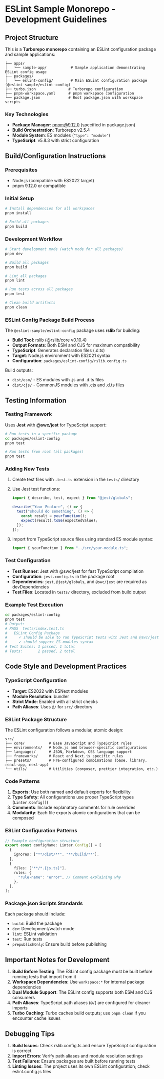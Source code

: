 # ESLint Sample Monorepo - Development Guidelines

## Project Structure

This is a **Turborepo monorepo** containing an ESLint configuration package and sample applications:

```
├── apps/
│   └── sample-app/           # Sample application demonstrating ESLint config usage
├── packages/
│   └── eslint-config/        # Main ESLint configuration package (@eslint-sample/eslint-config)
├── turbo.json               # Turborepo configuration
├── pnpm-workspace.yaml      # pnpm workspace configuration
└── package.json             # Root package.json with workspace scripts
```

### Key Technologies

- **Package Manager**: pnpm@9.12.0 (specified in package.json)
- **Build Orchestration**: Turborepo v2.5.4
- **Module System**: ES modules (`"type": "module"`)
- **TypeScript**: v5.8.3 with strict configuration

## Build/Configuration Instructions

### Prerequisites

- Node.js (compatible with ES2022 target)
- pnpm 9.12.0 or compatible

### Initial Setup

```bash
# Install dependencies for all workspaces
pnpm install

# Build all packages
pnpm build
```

### Development Workflow

```bash
# Start development mode (watch mode for all packages)
pnpm dev

# Build all packages
pnpm build

# Lint all packages
pnpm lint

# Run tests across all packages
pnpm test

# Clean build artifacts
pnpm clean
```

### ESLint Config Package Build Process

The `@eslint-sample/eslint-config` package uses **rslib** for building:

- **Build Tool**: rslib (@rslib/core v0.10.4)
- **Output Formats**: Both ESM and CJS for maximum compatibility
- **TypeScript**: Generates declaration files (.d.ts)
- **Target**: Node.js environment with ES2021 syntax
- **Configuration**: `packages/eslint-config/rslib.config.ts`

Build outputs:

- `dist/esm/` - ES modules with .js and .d.ts files
- `dist/cjs/` - CommonJS modules with .cjs and .d.ts files

## Testing Information

### Testing Framework

Uses **Jest** with **@swc/jest** for TypeScript support:

```bash
# Run tests in a specific package
cd packages/eslint-config
pnpm test

# Run tests from root (all packages)
pnpm test
```

### Adding New Tests

1. Create test files with `.test.ts` extension in the `tests/` directory
2. Use Jest test functions:

   ```typescript
   import { describe, test, expect } from "@jest/globals";

   describe("Your Feature", () => {
     test("should do something", () => {
       const result = yourFunction();
       expect(result).toBe(expectedValue);
     });
   });
   ```

3. Import from TypeScript source files using standard ES module syntax:
   ```typescript
   import { yourFunction } from "../src/your-module.ts";
   ```

### Test Configuration

- **Test Runner**: Jest with @swc/jest for fast TypeScript compilation
- **Configuration**: `jest.config.ts` in the package root
- **Dependencies**: `jest`, `@jest/globals`, and `@swc/jest` are required as devDependencies
- **Test Files**: Located in `tests/` directory, excluded from build output

### Example Test Execution

```bash
cd packages/eslint-config
pnpm test
# Output:
# PASS  tests/index.test.ts
#   ESLint Config Package
#     ✓ should be able to run TypeScript tests with Jest and @swc/jest
#     ✓ should support ES modules syntax
# Test Suites: 1 passed, 1 total
# Tests:       2 passed, 2 total
```

## Code Style and Development Practices

### TypeScript Configuration

- **Target**: ES2022 with ESNext modules
- **Module Resolution**: bundler
- **Strict Mode**: Enabled with all strict checks
- **Path Aliases**: Uses `@/` for `src/` directory

### ESLint Package Structure

The ESLint configuration follows a modular, atomic design:

```
src/
├── core/           # Base JavaScript and TypeScript rules
├── environments/   # Node.js and browser-specific configurations
├── languages/      # JSON, Markdown, CSS language support
├── frameworks/     # React and Next.js specific rules
├── presets/        # Pre-configured combinations (base, library, react-app, next-app)
└── utils/          # Utilities (composer, prettier integration, etc.)
```

### Code Patterns

1. **Exports**: Use both named and default exports for flexibility
2. **Type Safety**: All configurations use proper TypeScript types (`Linter.Config[]`)
3. **Comments**: Include explanatory comments for rule overrides
4. **Modularity**: Each file exports atomic configurations that can be composed

### ESLint Configuration Patterns

```typescript
// Example configuration structure
export const configName: Linter.Config[] = [
  {
    ignores: ["**/dist/**", "**/build/**"],
  },
  {
    files: ["**/*.{js,ts}"],
    rules: {
      "rule-name": "error", // Comment explaining why
    },
  },
];
```

### Package.json Scripts Standards

Each package should include:

- `build`: Build the package
- `dev`: Development/watch mode
- `lint`: ESLint validation
- `test`: Run tests
- `prepublishOnly`: Ensure build before publishing

## Important Notes for Development

1. **Build Before Testing**: The ESLint config package must be built before running tests that import from it
2. **Workspace Dependencies**: Use `workspace:*` for internal package dependencies
3. **Dual Module Support**: The ESLint config supports both ESM and CJS consumers
4. **Path Aliases**: TypeScript path aliases (`@/`) are configured for cleaner imports
5. **Turbo Caching**: Turbo caches build outputs; use `pnpm clean` if you encounter cache issues

## Debugging Tips

1. **Build Issues**: Check rslib.config.ts and ensure TypeScript configuration is correct
2. **Import Errors**: Verify path aliases and module resolution settings
3. **Test Failures**: Ensure packages are built before running tests
4. **Linting Issues**: The project uses its own ESLint configuration; check eslint.config.js files
